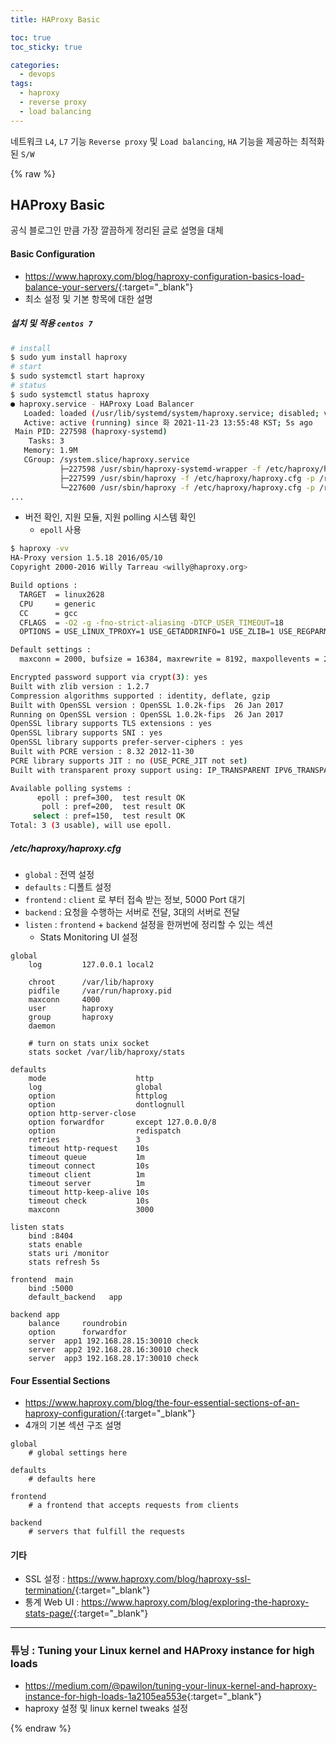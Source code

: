 ```yaml
---
title: HAProxy Basic

toc: true
toc_sticky: true

categories:
  - devops
tags:
  - haproxy
  - reverse proxy
  - load balancing 
---
```


네트워크 `L4`, `L7` 기능 `Reverse proxy` 및 `Load balancing`, `HA` 기능을 제공하는 최적화된 `S/W`

{% raw %}


## HAProxy Basic
공식 블로그인 만큼 가장 깔끔하게 정리된 글로 설명을 대체

#### Basic Configuration 
- <https://www.haproxy.com/blog/haproxy-configuration-basics-load-balance-your-servers/>{:target="_blank"}
- 최소 설정 및 기본 항목에 대한 설명 

##### 설치 및 적용 `centos 7`

```sh
# install 
$ sudo yum install haproxy 
# start
$ sudo systemctl start haproxy 
# status
$ sudo systemctl status haproxy
● haproxy.service - HAProxy Load Balancer
   Loaded: loaded (/usr/lib/systemd/system/haproxy.service; disabled; vendor preset: disabled)
   Active: active (running) since 화 2021-11-23 13:55:48 KST; 5s ago
 Main PID: 227598 (haproxy-systemd)
    Tasks: 3
   Memory: 1.9M
   CGroup: /system.slice/haproxy.service
           ├─227598 /usr/sbin/haproxy-systemd-wrapper -f /etc/haproxy/haproxy.cfg -p /run/haproxy.pid
           ├─227599 /usr/sbin/haproxy -f /etc/haproxy/haproxy.cfg -p /run/haproxy.pid -Ds
           └─227600 /usr/sbin/haproxy -f /etc/haproxy/haproxy.cfg -p /run/haproxy.pid -Ds
...
```

- 버전 확인, 지원 모듈, 지원 polling 시스템 확인 
  - `epoll` 사용

```sh
$ haproxy -vv
HA-Proxy version 1.5.18 2016/05/10
Copyright 2000-2016 Willy Tarreau <willy@haproxy.org>

Build options :
  TARGET  = linux2628
  CPU     = generic
  CC      = gcc
  CFLAGS  = -O2 -g -fno-strict-aliasing -DTCP_USER_TIMEOUT=18
  OPTIONS = USE_LINUX_TPROXY=1 USE_GETADDRINFO=1 USE_ZLIB=1 USE_REGPARM=1 USE_OPENSSL=1 USE_PCRE=1

Default settings :
  maxconn = 2000, bufsize = 16384, maxrewrite = 8192, maxpollevents = 200

Encrypted password support via crypt(3): yes
Built with zlib version : 1.2.7
Compression algorithms supported : identity, deflate, gzip
Built with OpenSSL version : OpenSSL 1.0.2k-fips  26 Jan 2017
Running on OpenSSL version : OpenSSL 1.0.2k-fips  26 Jan 2017
OpenSSL library supports TLS extensions : yes
OpenSSL library supports SNI : yes
OpenSSL library supports prefer-server-ciphers : yes
Built with PCRE version : 8.32 2012-11-30
PCRE library supports JIT : no (USE_PCRE_JIT not set)
Built with transparent proxy support using: IP_TRANSPARENT IPV6_TRANSPARENT IP_FREEBIND

Available polling systems :
      epoll : pref=300,  test result OK
       poll : pref=200,  test result OK
     select : pref=150,  test result OK
Total: 3 (3 usable), will use epoll.
```

##### /etc/haproxy/haproxy.cfg 
- `global` : 전역 설정 
- `defaults` : 디폴트 설정 
- `frontend` : `client` 로 부터 접속 받는 정보, 5000 Port 대기
- `backend` : 요청을 수행하는 서버로 전달, 3대의 서버로 전달
- `listen` : `frontend` + `backend` 설정을 한꺼번에 정리할 수 있는 섹션
  - Stats Monitoring UI 설정 

```config
global
    log         127.0.0.1 local2

    chroot      /var/lib/haproxy
    pidfile     /var/run/haproxy.pid
    maxconn     4000
    user        haproxy
    group       haproxy
    daemon

    # turn on stats unix socket
    stats socket /var/lib/haproxy/stats

defaults
    mode                    http
    log                     global
    option                  httplog
    option                  dontlognull
    option http-server-close
    option forwardfor       except 127.0.0.0/8
    option                  redispatch
    retries                 3
    timeout http-request    10s
    timeout queue           1m
    timeout connect         10s
    timeout client          1m
    timeout server          1m
    timeout http-keep-alive 10s
    timeout check           10s
    maxconn                 3000

listen stats
    bind :8404
    stats enable
    stats uri /monitor
    stats refresh 5s

frontend  main
    bind :5000 
    default_backend   app

backend app
    balance     roundrobin
    option      forwardfor
    server  app1 192.168.28.15:30010 check
    server  app2 192.168.28.16:30010 check
    server  app3 192.168.28.17:30010 check
```

#### Four Essential Sections
- <https://www.haproxy.com/blog/the-four-essential-sections-of-an-haproxy-configuration/>{:target="_blank"}
- 4개의 기본 섹션 구조 설명 

```config
global
    # global settings here

defaults
    # defaults here

frontend
    # a frontend that accepts requests from clients

backend
    # servers that fulfill the requests
```

#### 기타 
- SSL 설정 : <https://www.haproxy.com/blog/haproxy-ssl-termination/>{:target="_blank"}
- 통계 Web UI : <https://www.haproxy.com/blog/exploring-the-haproxy-stats-page/>{:target="_blank"}

---

### 튜닝 : Tuning your Linux kernel and HAProxy instance for high loads
- <https://medium.com/@pawilon/tuning-your-linux-kernel-and-haproxy-instance-for-high-loads-1a2105ea553e>{:target="_blank"}
- haproxy 설정 및 linux kernel tweaks 설정

{% endraw %}
